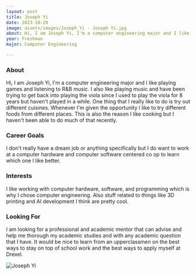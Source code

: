 ```yaml
---
layout: post
title: Joseph Yi 
date: 2023-10-20
image: assets/images/Joseph_Yi - Joseph Yi.jpg
about: Hi, I am Joseph Yi, I'm a computer engineering major and I like playing games and listening to R&B music. I also like playing music and have been trying to get back into playing the viola since I used to play the viola for 8 years but haven't played in a while. One thing that I really like to do is try out different cuisines. Whenever I'm given the opportunity I like to try different foods from different places. This is also the reason I like cooking but I haven't been able to do much of that recently.
year: Freshman
major: Computer Engineering

---
```


### About

Hi, I am Joseph Yi, I'm a computer engineering major and I like playing games and listening to R&B music. I also like playing music and have been trying to get back into playing the viola since I used to play the viola for 8 years but haven't played in a while. One thing that I really like to do is try out different cuisines. Whenever I'm given the opportunity I like to try different foods from different places. This is also the reason I like cooking but I haven't been able to do much of that recently.

### Career Goals

I don't really have a dream job or anything specifically but I do want to work at a computer hardware and computer software centered co op to learn which one I like better. 

### Interests

I like working with computer hardware, software, and programming which is why I chose computer engineering. Also stuff related to things like 3D printing and AI development I think are pretty cool.

### Looking For

I am looking for a professional and academic mentor that can advise and help me thorough my academic studies and with any academic question that I have. It would be nice to learn from an upperclassmen on the best ways to stay on top of school work and the best ways to apply myself at Drexel.

<div class="text-center my-5">
    <img src="https://sase-drexel.github.io/mentorship-2023/assets/images/Joseph_Yi - Joseph Yi.jpg" alt="Joseph Yi" class="rounded post-img" />
</div>
